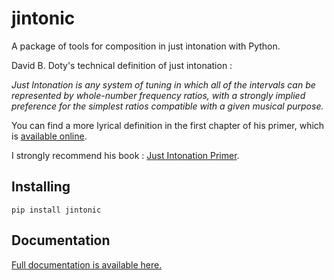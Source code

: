 # jintonic

A package of tools for composition in just intonation with Python.

David B. Doty's technical definition of just intonation :

_Just Intonation is any system of tuning in which all of the intervals can be
represented by whole-number frequency ratios, with a strongly implied preference
for the simplest ratios compatible with a given musical purpose._

You can find a more lyrical definition in the first chapter of his primer, which
is [available online](http://www.dbdoty.com/Words/Primer_2.1.html).

I strongly recommend his book :
[Just Intonation Primer](http://www.dbdoty.com/Words/Primer1.html).

## Installing

```
pip install jintonic
```

## Documentation

[Full documentation is available here.](https://inegm.github.io/jintonic/)